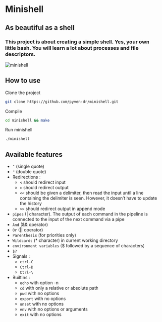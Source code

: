 # Minishell

## As beautiful as a shell

### This project is about creating a simple shell. Yes, your own little bash. You will learn a lot about processes and file descriptors.

![minishell](https://github.com/pyven-dr/minishell/assets/150053673/2eb700f7-5e15-4ab9-8900-317d3b0e025d)

## How to use

Clone the project
```bash
git clone https://github.com/pyven-dr/minishell.git
```

Compile
```bash
cd minishell && make
```

Run minishell
```bash
./minishell
```

## Available features

- `’` (single quote)
- `"` (double quote)
- Redirections :
  - `<` should redirect input
  - `>` should redirect output
  - `<<` should be given a delimiter, then read the input until a line containing the delimiter is seen. However, it doesn’t have to update the history
  - `>>` should redirect output in append mode
- `pipes` (| character). The output of each command in the pipeline is connected to the input of the next command via a pipe
-  `And` (&& operator)
-  `Or` (|| operator)
-  `Parenthesis` (for priorities only)
-  `Wildcards` (* character) in current working directory
- `environment variables` ($ followed by a sequence of characters)
- `$?`
- Signals :
  - `ctrl-C`
  - `Ctrl-D`
  - `Ctrl-\`
- Builtins :
  - `echo` with option -n
  - `cd` with only a relative or absolute path
  - `pwd` with no options
  - `export` with no options
  - `unset` with no options
  - `env` with no options or arguments
  - `exit` with no options
